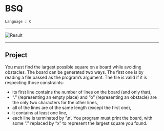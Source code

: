 # BSQ

`Language : C`

---

![Result](https://img.shields.io/badge/Result-100%25-success)

---

## Project

You must find the largest possible square on a board while avoiding obstacles.
The board can be generated two ways. The first one is by reading a file passed as the program’s argument.
The file is valid if it is respecting those constraints:

- its first line contains the number of lines on the board (and only that),
- “.” (representing an empty place) and “o” (representing an obstacle) are the only two characters for the
other lines,
- all of the lines are of the same length (except the first one),
- it contains at least one line,
- each line is terminated by ‘\n’.
You program must print the board, with some “.” replaced by “x” to represent the largest square you found.
